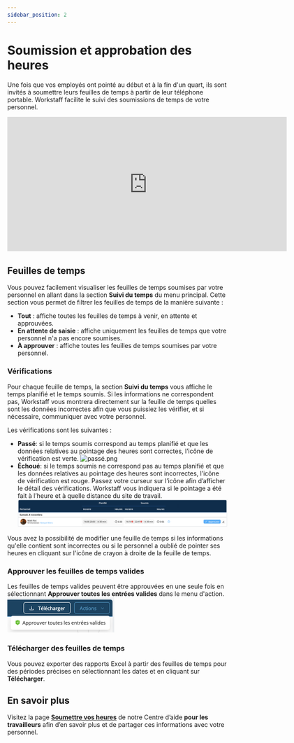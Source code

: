 ```yaml
---
sidebar_position: 2
---
```


# Soumission et approbation des heures

Une fois que vos employés ont pointé au début et à la fin d'un quart, ils sont invités à soumettre leurs feuilles de temps à partir de leur téléphone portable. Workstaff facilite le suivi des soumissions de temps de votre personnel.

<iframe width="640" height="307" src="https://www.loom.com/embed/f769ca8c89e24901991ba0b5267d53b9" frameborder="0" webkitallowfullscreen mozallowfullscreen allowfullscreen></iframe>

## Feuilles de temps
Vous pouvez facilement visualiser les feuilles de temps soumises par votre personnel en allant dans la section **Suivi du temps** du menu principal.
Cette section vous permet de filtrer les feuilles de temps de la manière suivante :
- **Tout** : affiche toutes les feuilles de temps à venir, en attente et approuvées.
- **En attente de saisie** : affiche uniquement les feuilles de temps que votre personnel n'a pas encore soumises.
- **À approuver** : affiche toutes les feuilles de temps soumises par votre personnel.

### Vérifications

Pour chaque feuille de temps, la section **Suivi du temps** vous affiche le temps planifié et le temps soumis.
Si les informations ne correspondent pas, Workstaff vous montrera directement sur la feuille de temps quelles sont les données incorrectes afin que vous puissiez les vérifier, et si nécessaire, communiquer avec votre personnel.

Les vérifications sont les suivantes :
- **Passé**: si le temps soumis correspond au temps planifié et que les données relatives au pointage des heures sont correctes, l’icône de vérification est verte.
![passé.png](./Images/passé.png)
- **Échoué**: si le temps soumis ne correspond pas au temps planifié et que les données relatives au pointage des heures sont incorrectes, l’icône de vérification est rouge. Passez votre curseur sur l’icône afin d’afficher le détail des vérifications. Workstaff vous indiquera si le pointage a été fait à l’heure et à quelle distance du site de travail.
![échoué.png](./Images/échoué.png)

Vous avez la possibilité de modifier une feuille de temps si les informations qu'elle contient sont incorrectes ou si le personnel a oublié de pointer ses heures en cliquant sur l'icône de crayon à droite de la feuille de temps. 

### Approuver les feuilles de temps valides
Les feuilles de temps valides peuvent être approuvées en une seule fois en sélectionnant **Approuver toutes les entrées valides** dans le menu d'action.
![approuver-valides.png](./Images/approuver-valides.png)

### Télécharger des feuilles de temps 
Vous pouvez exporter des rapports Excel à partir des feuilles de temps pour des périodes précises en sélectionnant les dates et en cliquant sur **Télécharger**. 

## En savoir plus
Visitez la page [**Soumettre vos heures**](../../workers/manage-your-time/report-your-time.md) de notre Centre d’aide **pour les travailleurs** afin d’en savoir plus et de partager ces informations avec votre personnel. 
